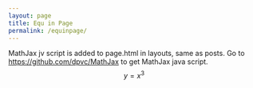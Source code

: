 ```yaml
---
layout: page
title: Equ in Page
permalink: /equinpage/
---
```

MathJax jv script is added to page.html in layouts, same as posts. 
Go to  https://github.com/dpvc/MathJax to get MathJax java script.  
$$y=x^{3}$$  
